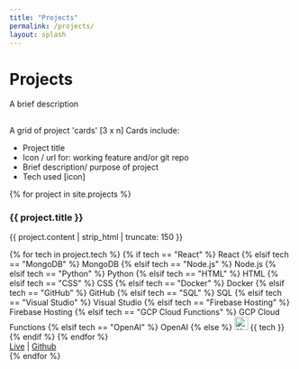 ```yaml
---
title: "Projects"
permalink: /projects/
layout: splash
---
```


# Projects

A brief description

## 
A grid of project 'cards' [3 x n]
Cards include:
- Project title
- Icon / url for: working feature and/or git repo
- Brief description/ purpose of project
- Tech used [icon]


<div class="projects-grid">
{% for project in site.projects %}
    <div class="project-card">
        <h3>{{ project.title }}</h3>
        <p>{{ project.content | strip_html | truncate: 150 }}</p>
        <div class="project-tech">
            {% for tech in project.tech %}
                {% if tech == "React" %}
                    <i class="fab fa-react" style="color: #61DAFB;"></i> React
                {% elsif tech == "MongoDB" %}
                    <i class="fas fa-database" style="color: #4DB33D;"></i> MongoDB
                {% elsif tech == "Node.js" %}
                    <i class="fab fa-node-js" style="color: #43853D;"></i> Node.js
                {% elsif tech == "Python" %}
                    <i class="fab fa-python" style="color: #306998;"></i> Python
                {% elsif tech == "HTML" %}
                    <i class="fab fa-html5" style="color: #E34F26;"></i> HTML
                {% elsif tech == "CSS" %}
                    <i class="fab fa-css3-alt" style="color: #1572B6;"></i> CSS
                {% elsif tech == "Docker" %}
                    <i class="fab fa-docker" style="color: #2496ED;"></i> Docker
                {% elsif tech == "GitHub" %}
                    <i class="fab fa-github" style="color: #181717;"></i> GitHub
                {% elsif tech == "SQL" %}
                    <i class="fas fa-database" style="color: #4479A1;"></i> SQL
                {% elsif tech == "Visual Studio" %}
                    <i class="fas fa-code" style="color: #5C2D91;"></i> Visual Studio
                {% elsif tech == "Firebase Hosting" %}
                    <i class="fas fa-fire" style="color: #FFCA28;"></i> Firebase Hosting
                {% elsif tech == "GCP Cloud Functions" %}
                    <i class="fas fa-cloud" style="color: #4285F4;"></i> GCP Cloud Functions
                {% elsif tech == "OpenAI" %}
                    <i class="fas fa-robot" style="color: #A0AABF;"></i> OpenAI
                {% else %}
                    <!-- For unknown techs, assume an image will be sourced -->
                    <img src="/assets/images/icon/test.png" alt="{{ tech }}" style="width:24px; height:24px;"/> {{ tech }}
                {% endif %}
            {% endfor %}
        </div>
        <div class="project-card-links">
            <a href=" {{ project.link }}" target="_blank">Live</a> 
            <span>|</span>
            <a href=" {{ project.repo }}" target="_blank">Github</a>
        </div>
    </div>
{% endfor %}
</div>